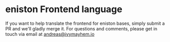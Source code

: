 # eniston Frontend language

If you want to help translate the frontend for eniston bases, simply submit a PR and we'll gladly merge it. For questions and comments, please get in touch via email at andreas@ivymayhem.io
